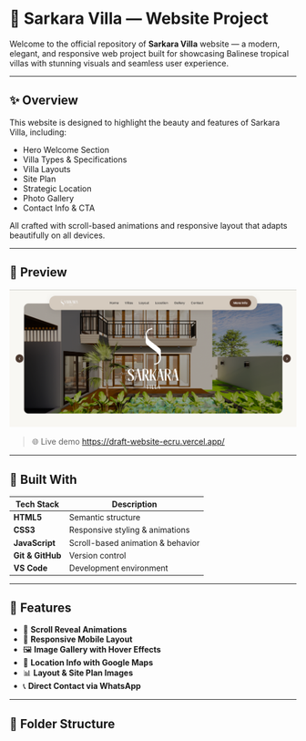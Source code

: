 # 🏡 Sarkara Villa — Website Project

Welcome to the official repository of **Sarkara Villa** website — a modern, elegant, and responsive web project built for showcasing Balinese tropical villas with stunning visuals and seamless user experience.

---

## ✨ Overview

This website is designed to highlight the beauty and features of Sarkara Villa, including:
- Hero Welcome Section
- Villa Types & Specifications
- Villa Layouts
- Site Plan
- Strategic Location
- Photo Gallery
- Contact Info & CTA

All crafted with scroll-based animations and responsive layout that adapts beautifully on all devices.

---

## 📸 Preview

![Preview](assets/images/image-web.png)

> 🌐 Live demo https://draft-website-ecru.vercel.app/

---

## 🧰 Built With

| Tech Stack     | Description                        |
|----------------|------------------------------------|
| **HTML5**      | Semantic structure                 |
| **CSS3**       | Responsive styling & animations    |
| **JavaScript** | Scroll-based animation & behavior  |
| **Git & GitHub**| Version control                   |
| **VS Code**    | Development environment            |

---

## 🧩 Features

- 🎯 **Scroll Reveal Animations**
- 📱 **Responsive Mobile Layout**
- 🖼️ **Image Gallery with Hover Effects**
- 📍 **Location Info with Google Maps**
- 📊 **Layout & Site Plan Images**
- 📞 **Direct Contact via WhatsApp**

---

## 📁 Folder Structure

